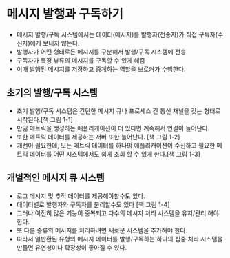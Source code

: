 # 메시지 발행과 구독하기
* 메시지 발행/구독 시스템에서는 데이터(메시지)를 발행자(전송자)가 직접 구독자(수신자)에게 보내지 않는다.
* 발행자가 어떤 형태로든 메시지를 구분해서 발행/구독 시스템에 전송
* 구독자가 특정 뷰류의 메시지를 구독할 수 있게 해줌
* 이때 발행된 메시지를 저장하고 중계하는 역할을 브로커가 수행한다.

## 초기의 발행/구독 시스템
* 초기 발행/구독 시스템은 간단한 메시지 큐나 프로세스 간 통신 채널을 갖는 형태로 시작된다.[책 그림 1-1]
* 만읾 메트릭을 생성하는 애플리케이션이 더 있다면 계속해서 연결이 늘어난다.
* 또한 메트릭 데이터를 제공하는 서버 또한 늘어난다. [책 그림 1-2]
* 개선이 필요한데, 모든 메트릭 데이터를 하나의 애플리캐이션이 수신하고 필요한 메트릭 데이터를 어떤 시스템에서도 쉽게 조회 할 수 있게 한다.[책 그림 1-3]

## 개별적인 메시지 큐 시스템
* 로그 메시지 및 추적 데이터를 제공해야할수도 있다.
* 데이터별로 발행자와 구독자를 분리할수도 있다 [책 그림 1-4]
* 그러나 여전히 많은 기능이 중복되고 다수의 메시지 처리 시스템을 유지/관리 해야한다.
* 또 다른 종류의 메시지를 처리하려면 새로운 시스템을 추가해야 한다.
* 따라서 일반환된 유형의 메시지 데이터를 발행/구독하는 하나의 집중 처리 시스템을 만들면 유연성이나 확장성이 좋아질 수 있다.


